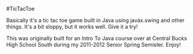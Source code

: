 #TicTacToe

Basically it's a tic tac toe game built in Java using javax.swing and other things. It's a bit sloppy, but it works well. Give it a try!

This was originally built for an Intro To Java course over at Central Bucks High School South during my 2011-2012 Senior Spring Semister. Enjoy!